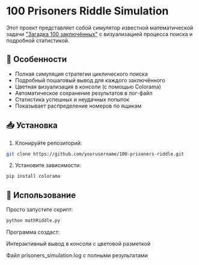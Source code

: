 # 100 Prisoners Riddle Simulation

Этот проект представляет собой симулятор известной математической задачи ["Загадка 100 заключённых"](https://en.wikipedia.org/wiki/100_prisoners_problem) с визуализацией процесса поиска и подробной статистикой.

## 📌 Особенности

- Полная симуляция стратегии циклического поиска
- Подробный пошаговый вывод для каждого заключённого
- Цветная визуализация в консоли (с помощью Colorama)
- Автоматическое сохранение результатов в лог-файл
- Статистика успешных и неудачных попыток
- Показывает распределение номеров по ящикам

## 📥 Установка

1. Клонируйте репозиторий:
```bash
git clone https://github.com/yourusername/100-prisoners-riddle.git
```

2. Установите зависимости:
```bash
pip install colorama
```

## 🚀 Использование
Просто запустите скрипт:

```bash
python mathRiddle.py
```

Программа создаст:

Интерактивный вывод в консоли с цветовой разметкой

Файл prisoners_simulation.log с полными результатами
